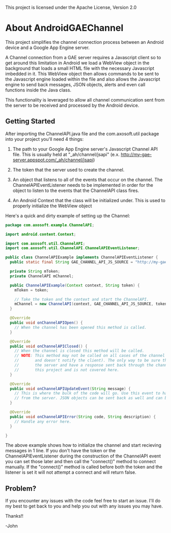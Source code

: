 This project is licensed under the Apache License, Version 2.0

About AndroidGAEChannel
=======================

This project simplifies the channel connection process between an Android device and a Google App Engine server.

A Channel connection from a GAE server requires a Javascript client so to get around this limitation in Android we load a WebView object in the background that loads a small HTML file with the necessary Javascript imbedded in it. This WebView object then allows commands to be sent to the Javascript engine loaded within the file and also allows the Javascript engine to send back messages, JSON objects, alerts and even call functions inside the Java class.

This functionality is leveraged to allow all channel communication sent from the server to be received and processed by the Android device. 

Getting Started
---------------

After importing the ChannelAPI.java file and the com.axosoft.util package into your project you'll need 4 things:

1. The path to your Google App Engine server's Javascript Channel API file. This is usually held at "_ah/channel/jsapi" (e.x. http://my-gae-server.appspot.com/_ah/channel/jsapi)

2. The token that the server used to create the channel. 

3. An object that listens to all of the events that occur on the channel. The ChannelAPIEventListener needs to be implemented in order for the object to listen to the events that the ChannelAPI class fires.

4. An Android Context that the class will be initialized under. This is used to properly initialize the WebView object

Here's a quick and dirty example of setting up the Channel:

```java
package com.axosoft.example.ChannelAPI;

import android.content.Context;

import com.axosoft.util.ChannelAPI;
import com.axosoft.util.ChannelAPI.ChannelAPIEventListener;

public class ChannelAPIExample implements ChannelAPIEventListener {
  public static final String GAE_CHANNEL_API_JS_SOURCE = "http://my-gae-server.appspot.com/_ah/channel/jsapi";

  private String mToken;
  private ChannelAPI mChannel;

  public ChannelAPIExample(Context context, String token) {
    mToken = token;

    // Take the token and the context and start the ChannelAPI.
    mChannel = new ChannelAPI(context, GAE_CHANNEL_API_JS_SOURCE, token, this);
  }

  @Override
  public void onChannelAPIOpen() {
    // When the channel has been opened this method is called.
  }

  @Override
  public void onChannelAPIClosed() {
    // When the channel is closed this method will be called. 
    // NOTE: This method may not be called on all cases of the channel being closed (e.x. The server closes the channel
    //       and doesn't notify the client). The only way to be sure that the channel is actually open is to ping the
    //       the server and have a response sent back through the channel. Such functionality is outside the scope of
    //       this project and is not covered here.
  }

  @Override
  public void onChannelAPIUpdateEvent(String message) {
    // This is where the bulk of the code will go. Use this event to handle all messages sent back
    // from the server. JSON objects can be sent back as well and can be processed appropriately. 
  }

  @Override
  public void onChannelAPIError(String code, String description) {
    // Handle any error here.
  }

}
```

The above example shows how to initialize the channel and start recieving messages in 1 line. If you don't have the token or the ChannelAPIEventListener during the construction of the ChannelAPI event you can set those later and then call the "connect()" method to connect manually. If the "connect()" method is called before both the token and the listener is set it will not attempt a connect and will return false.

Problem?
--------

If you encounter any issues with the code feel free to start an issue. I'll do my best to get back to you and help you out with any issues you may have.

Thanks!!

-John
